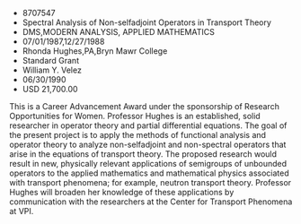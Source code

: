 
* 8707547
* Spectral Analysis of Non-selfadjoint Operators in Transport Theory
* DMS,MODERN ANALYSIS, APPLIED MATHEMATICS
* 07/01/1987,12/27/1988
* Rhonda Hughes,PA,Bryn Mawr College
* Standard Grant
* William Y. Velez
* 06/30/1990
* USD 21,700.00

This is a Career Advancement Award under the sponsorship of Research
Opportunities for Women. Professor Hughes is an established, solid researcher in
operator theory and partial differential equations. The goal of the present
project is to apply the methods of functional analysis and operator theory to
analyze non-selfadjoint and non-spectral operators that arise in the equations
of transport theory. The proposed research would result in new, physically
relevant applications of semigroups of unbounded operators to the applied
mathematics and mathematical physics associated with transport phenomena; for
example, neutron transport theory. Professor Hughes will broaden her knowledge
of these applications by communication with the researchers at the Center for
Transport Phenomena at VPI.
